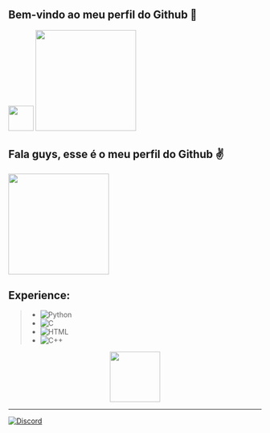 ## Bem-vindo ao meu perfil do Github 👋  
<img src="https://cdn.discordapp.com/attachments/1326374784325652602/1335305023642534061/Tonikaku_Kawai_Tonikaku_GIF_-_Tonikaku_Kawai_Tonikaku_Kawai_-_Discover__Share_GIFs.gif?ex=679faf36&is=679e5db6&hm=c24783a171d41c855e775380941138132237080a44dea63eab59f4e7e9072541&" width="50" />

<img src="https://tenor.com/mM6CjkwT9UX.gif" width="200" />

## **Fala guys, esse é o meu perfil do Github ✌️**

<img src="https://media.discordapp.net/attachments/1326374784325652602/1335313047316856992/hshhs.jpg?ex=679fb6af&is=679e652f&hm=64dac1ed57ceb676f7a9fdabcf0cef3da63f8293d02619120c76e719a8dc2aa6&=&format=webp&width=498&height=498" width="200" />



## Experience:

>- ![Python](https://img.shields.io/badge/-Python-black?style=flat-square&logo=python&logoColor=306998)
>- ![C](https://img.shields.io/badge/-C-black?style=flat-square&logo=c&logoColor=00599C)     
>- ![HTML](https://img.shields.io/badge/-HTML5-black?style=flat-square&logo=html5&logoColor=E34F26)
>- ![C++](https://img.shields.io/badge/-C++-black?style=flat-square&logo=cplusplus&logoColor=00599C)

<div style="text-align: center;">
<img src="https://cdn.discordapp.com/attachments/1326374784325652602/1335316091399835750/aasda.gif?ex=679fb985&is=679e6805&hm=7ab6d72b70c80bea71ec4653eefe3827c2f315a6936c71cebdfe456ad25111e9&" width="100" />
</div>

---

[![Discord](https://img.shields.io/badge/Discord-7289DA?style=flat-square&logo=discord&logoColor=white)]([https://discord.gg/exemplo](https://discord.com/users/822217146754662430))




